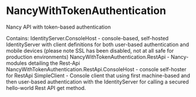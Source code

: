 # NancyWithTokenAuthentication
Nancy API with token-based authentication

Contains:
IdentityServer.ConsoleHost - console-based, self-hosted IdentityServer with client definitions for both user-based authentication and mobile devices
  (please note SSL has been disabled, not at all safe for production environments)
NancyWithTokenAuthentication.RestApi - Nancy-modules detailing the Rest-Api
NancyWithTokenAuthentication.RestApi.ConsoleHost - console self-hoster for RestApi
SimpleClient - Console client that using first machine-based and then user-based authentication with the IdentityServer for calling a secured hello-world Rest API get method.

